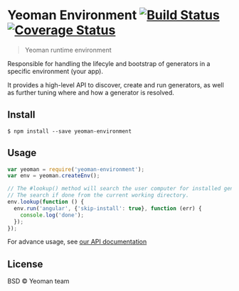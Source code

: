 # Yeoman Environment [![Build Status](https://secure.travis-ci.org/yeoman/generator.svg?branch=master)](http://travis-ci.org/yeoman/environment) [![Coverage Status](https://coveralls.io/repos/yeoman/environment/badge.png)](https://coveralls.io/r/yeoman/environment)

> Yeoman runtime environment

Responsible for handling the lifecyle and bootstrap of generators in a specific environment (your app).

It provides a high-level API to discover, create and run generators, as well as further tuning where and how a generator is resolved.


## Install

```
$ npm install --save yeoman-environment
```


## Usage

```js
var yeoman = require('yeoman-environment');
var env = yeoman.createEnv();

// The #lookup() method will search the user computer for installed generators.
// The search if done from the current working directory.
env.lookup(function () {
  env.run('angular', {'skip-install': true}, function (err) {
    console.log('done');
  });
});
```

For advance usage, see [our API documentation](http://yeoman.github.io/environment)


## License

BSD © Yeoman team
